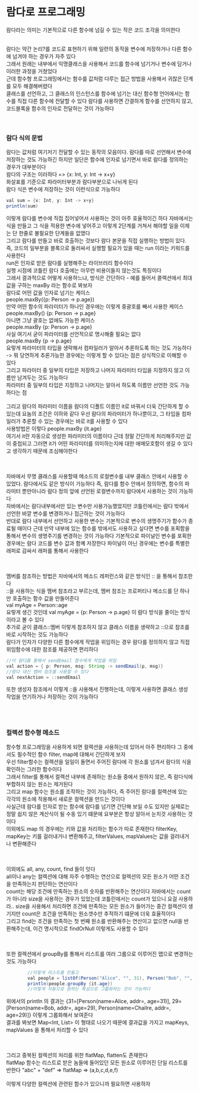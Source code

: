 # 람다로 프로그래밍
람다라는 의미는 기본적으로 다른 함수에 넘길 수 있는 작은 코드 조각을 의미한다 <br>
<br>

람다는 약간 논리?를 코드로 표현하기 위해 일련의 동작을 변수에 저장하거나 다른 함수에 넘겨야 하는 경우가 자주 있다 <br>
그래서 원래는 내부에서 익명클래스을 사용해서 코드를 함수에 넘기거나 변수에 담거나 이러한 과정을 거쳤었다 <br>
근데 함수형 프로그래밍에서는 함수를 값처럼 다루는 접근 방법을 사용해서 귀찮은 단계를 모두 해결해버렸다 <br>
클래스를 선언하고, 그 클래스의 인스턴스를 함수에 넘기는 대신 함수형 언어에서는 함수를 직접 다른 함수에 전달할 수 있다 
람다를 사용하면 간결하게 함수를 선언하지 않고, 코드블록을 함수의 인자로 전달하는 것이 가능하다 <br>
<br><br>

### 람다 식의 문법
람다는 값처럼 여기저기 전달할 수 있는 동작의 모음이다. 람다를 따로 선언해서 변수에 저장하는 것도 가능하긴 하지만 일단은
함수에 인자로 넘기면서 바로 람다를 정의하는 경우가 대부분이다 <br>
람다의 구조는 이러하다 => {x: Int, y: Int -> x+y} <br>
화살표를 기준으로 파라미터부분과 람다부분으로 나뉘게 된다 <br>
람다 식은 변수에 저장하는 것이 이런식으로 가능하다 <br>
```java
val sum = {x: Int, y: Int -> x+y}
println(sum)
```
이렇게 람다를 변수에 직접 집어넣어서 사용하는 것이 아주 효율적이긴 하다 자바에서는 식을 만들고 그 식을 적용한 변수에 넣어주고 
이렇게 2단계를 거쳐서 해야할 일을 이제는 단 한줄로 불필요한 단계들을 없앴다 <br>
그리고 람다를 만들고 바로 호출하는 것보다 람다 본문을 직접 실행하는 방법이 있다. 즉, 코드의 일부분을 블록으로 둘러싸서 실행할 필요가 있을 때는 run 이라는 키워드를 사용한다 <br>
run은 인자로 받은 람다를 실행해주는 라이브러리 함수이다 <br>
실행 시점에 코틀린 람다 호출에는 아무런 비용이들지 않는것도 특징이다 <br>
그래서 결과적으로 어떻게 사용하느냐, 방식은 간단하다 - 예를 들어서 콜렉션에서 최대값을 구하는 maxBy 라는 함수로 봐보자 <br>
람다로 어떤 값을 인자로 넘기는 케이스 <br>
people.maxBy({p: Person -> p.age}) <br>
만약 어떤 함수의 파라미터가 하나인 경우에는 이렇게 중괄호를 빼서 사용한 케이스 <br>
people.maxBy() {p: Person -> p.age} <br>
아니면 그냥 괄호는 없애도 가능한 케이스 <br>
people.maxBy {p: Person -> p.age} <br>
사실 여기서 굳이 파라미터를 선언적으로 명시해줄 필요는 없다 <br>
people.maxBy {p -> p.age} <br>
요렇게 파라미터의 타입을 생략해서 컴파일러가 알아서 추론하도록 하는 것도 가능하다 -> 뭐 당연하게 추론가능한 경우에는 이렇게 할 수 있다는 점은 상식적으로 이해할 수 있다 <br>
그리고 파라미터 중 일부의 타입은 저장하고 나머지 파라미터 타입을 지정하지 않고 이름만 남겨두는 것도 가능하다 <br>
파라미터 중 일부의 타입은 지정하고 나머지는 알아서 하도록 이름만 선언한 것도 가능하다는 점 <br>
<br>
그리고 람다의 파라미터 이름을 람다의 디폴트 이름인 it로 바꿔서 더욱 간단하게 할 수 있는데 요놈의 조건은 이하와 같다 
우선 람다의 파라미터가 하나뿐이고, 그 타입을 컴파일러가 추론할 수 있는 경우에는 바로 it를 사용할 수 있다 <br>
사용방법은 이렇다 people.maxBy {it.age} <br>
여기서 it란 자동으로 생성한 파라미터의 이름이다 근데 정말 간단하게 처리해주지만 값이 중첩되고 그러면 it가 어떤 파라미터를 의미하는지에 대한 애매모호함이 생길 수 있다고 생각하기 때문에 조심해야한다 <br>
<br><br>

자바에서 무명 클래스를 사용할때 메소드의 로컬변수를 내부 클래스 안에서 사용할 수 있었다. 람다에서도 같은 방식이 가능하다 즉, 
람다를 함수 안에서 정의하면, 함수의 파라미터 뿐만아니라 람다 정의 앞에 선언된 로컬변수까지 람다에서 사용하는 것이 가능하다 <br>
자바에서는 람다내부에서만 있는 변수만 사용가능했었지만 코틀린에서는 람다 밖에서 선언한 바깥 변수를 변경하거나 접근하는 것이 가능하다 <br>
반대로 람다 내부에서 선언하고 사용한 변수는 기본적으로 변수의 생명주기가 함수가 종료될 때이다 근데 만약 내부에 있는 함수를 밖에서도 사용하고 싶다면
변수를 포획함을 통해서 변수의 생명주기를 변경하는 것이 가능하다 기본적으로 파이널인 변수를 포획한 경우에는 람다 코드를 변수 값과 함꼐 저장한다 
파이널이 아닌 경우에는 변수를 특별한 래퍼로 감싸서 래퍼를 통해서 사용한다 <br>
<br><br>

멤버를 참조하는 방법은 자바에서의 메소드 레퍼런스와 같은 방식인 :: 을 통해서 참조한다 <br>
::을 사용하는 식을 멤버 참조라고 부르는데, 멤버 참조는 프로퍼티나 메소드를 단 하나만 호출하는 함수 값을 만들어준다 <br>
val myAge = Person::age <br>
요렇게 생긴 것인데 val myAge = {p: Person -> p.age} 이 람다 방식을 줄이는 방식이라고 볼 수 있다 <br>
추가로 굳이 클래스::멤버 이렇게 참조하지 않고 클래스 이름을 생략하고 ::으로 참조를 바로 시작하는 것도 가능하다 <br>
람다가 인자가 다양한 다른 함수에게 작업을 위임하는 경우 람다를 정의하지 않고 직접 위임함수에 대한 참조를 제공하면 편리하다 <br>
```java
//이 람다를 통해서 sendEmail 함수에게 작업을 위임
val action = { p: Person, msg: String -> sendEmail(p, msg)}
//람다 대신 멤버 참조를 사용할 수 있다
val nextAction = ::sendEmail
```
또한 생성자 참조에서 이렇게 ::을 사용해서 진행하는데, 이렇게 사용하면 클래스 생성 작업을 연기하거나 저장하는 것이 가능하다 <br>
<br><br><br>

### 컬렉션 함수형 메소드
함수형 프로그래밍을 사용하게 되면 컬렉션을 사용하는데 있어서 아주 편리하다 그 중에서도 필수적인 함수 filter, map에 대해서 간단하게 보자 <br>
우선 filter함수는 컬렉션을 일일이 돌면서 주어진 람다에 각 원소를 넘겨서 람다의 식을 확인하는 그러한 함수이다 <br>
그래서 filter를 통해서 컬렉션 내부에 존재하는 원소들 중에서 원하지 않은, 즉 람다식에 부합하지 않는 원소는 제거된다 <br>
그리고 map 함수는 원소를 조작하는 것이 가능하다, 즉 주어진 람다를 컬렉션에 있는 각각의 원소에 적용해서 새로운 컬렉션을 만드는 것이다 <br>
사실근데 람다를 인자로 받는 함수에 람다를 넘기면 간단해 보일 수도 있지만 실제로는 정말 쉽지 않은 계산식이 될 수동 있기 떄문에 요부분은 항상 알아서 눈치것 사용하는 것이다 <br>
이외에도 map 의 경우에는 키와 값을 처리하는 함수가 따로 존재한다 filterKey, mapKey는 키를 걸러내거나 변환해주고, filterValues, mapValues는 값을 걸러내거나 변환해준다 <br>
<br><br>

이외에도 all, any, count, find 들이 잇다 <br>
all이나 any는 컬렉션에 대해 자주 수행하는 연산으로 컬렉션의 모든 원소가 어떤 조건을 만족하는지 판단하는 연산이다 <br>
count는 해당 조건에 만족하는 원소의 숫자를 반환해주는 연산이다 자바에서는 count가 아니라 size을 사용하는 경우가 있었는데 코틀린에서는 count가 있으니 요걸 사용하라.. size을 사용해서 처리하면 조건에 만족하는 모든 원소가 들어가는 중간 컬렉션이 생기지만 count은 조건을 만족하는 원소갯수만 추적하기 떄문에 더욱 효율적이다<br>
그리고 find는 조건을 만족하는 첫 번째 원소를 반환해주는 연산이고 없으면 null을 반환해주는데, 이건 명시적으로  findOrNull 이렇게도 사용할 수 있다<br>
<br><br>

또한 컬렉션에서 groupBy를 통해서 리스트를 여러 그룹으로 이루어진 맵으로 변경하는 것도 가능하다 <br>
```java
        //이렇게 리스트를 만들고 
        val people = listOf(Person("Alice", "", 31), Person("Bob", "", 29), Person("Chailre", "", 29))
        println(people.groupBy {it.age})
        //이렇게 자동으로 원하는 특성으로 그룹화하는 것이 가능하다 
```
위에서의 println 의 결과는 {31=[Person(name=Alice, addr=, age=31)], 29=[Person(name=Bob, addr=, age=29), Person(name=Chailre, addr=, age=29)]} 이렇게 그룹화해서 보여준다  <br>
결과를 봐보면 Map<Int, List<Person>> 이 형태로 나오기 때문에 결과값을 가지고 mapKeys, mapValues 을 통해서 처리할 수 있다 <br>
<br><br>

그리고 중복된 컬렉션의 처리를 위한 flatMap, flatten도 존재한다 <br>
flatMap 함수는 리스트로 받은 놈들에 들어있던 모든 원소로 이루어진 단일 리스트를 반한다 "abc" + "def" => flatMap => (a,b,c,d,e,f) <br>
<br>
이렇게 다양한 컬렉션에 관련된 함수가 있으니까 필요하면 사용하자 <br>
<br><br>



<br><br><br><br><br><br><br><br><br><br>